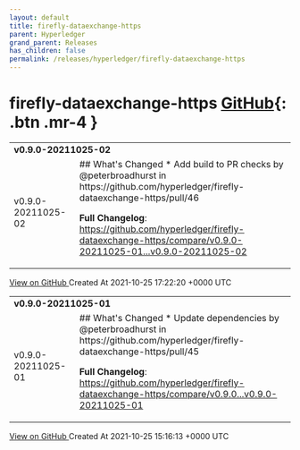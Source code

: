 ```yaml
---
layout: default
title: firefly-dataexchange-https
parent: Hyperledger
grand_parent: Releases
has_children: false
permalink: /releases/hyperledger/firefly-dataexchange-https
---
```


# firefly-dataexchange-https <span class="fs-3 right-align">[GitHub](https://github.com/hyperledger/firefly-dataexchange-https){: .btn .mr-4 }</span>


<div>
    <table>
        <tr>
            <td colspan="2">
                <b>
                    v0.9.0-20211025-02
                </b>
            </td>
        </tr>
        <tr>
            <td>
                <span class="chip">
                    v0.9.0-20211025-02
                </span>
            </td>
            <td>
                ## What's Changed
* Add build to PR checks by @peterbroadhurst in https://github.com/hyperledger/firefly-dataexchange-https/pull/46


**Full Changelog**: https://github.com/hyperledger/firefly-dataexchange-https/compare/v0.9.0-20211025-01...v0.9.0-20211025-02
            </td>
        </tr>
    </table>
    <a href="https://github.com/hyperledger/firefly-dataexchange-https/releases/tag/v0.9.0-20211025-02" class=".btn">
        View on GitHub
    </a>
    <span class="right-align">
        Created At 2021-10-25 17:22:20 +0000 UTC
    </span>
</div>

<div>
    <table>
        <tr>
            <td colspan="2">
                <b>
                    v0.9.0-20211025-01
                </b>
            </td>
        </tr>
        <tr>
            <td>
                <span class="chip">
                    v0.9.0-20211025-01
                </span>
            </td>
            <td>
                ## What's Changed
* Update dependencies by @peterbroadhurst in https://github.com/hyperledger/firefly-dataexchange-https/pull/45


**Full Changelog**: https://github.com/hyperledger/firefly-dataexchange-https/compare/v0.9.0...v0.9.0-20211025-01
            </td>
        </tr>
    </table>
    <a href="https://github.com/hyperledger/firefly-dataexchange-https/releases/tag/v0.9.0-20211025-01" class=".btn">
        View on GitHub
    </a>
    <span class="right-align">
        Created At 2021-10-25 15:16:13 +0000 UTC
    </span>
</div>

